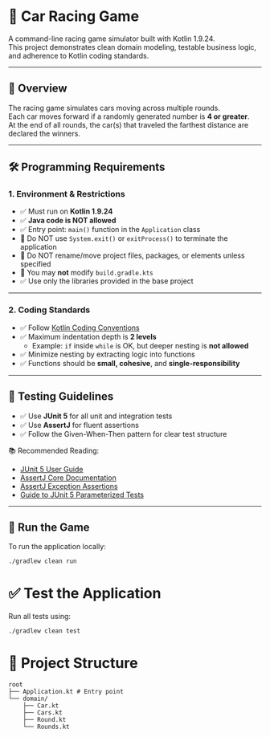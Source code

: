 # 🚗 Car Racing Game

A command-line racing game simulator built with Kotlin 1.9.24.  
This project demonstrates clean domain modeling, testable business logic, and adherence to Kotlin coding standards.

---

## 🏁 Overview

The racing game simulates cars moving across multiple rounds.  
Each car moves forward if a randomly generated number is **4 or greater**.  
At the end of all rounds, the car(s) that traveled the farthest distance are declared the winners.

---

## 🛠 Programming Requirements

### 1. Environment & Restrictions

- ✅ Must run on **Kotlin 1.9.24**
- ✅ **Java code is NOT allowed**
- ✅ Entry point: `main()` function in the `Application` class
- 🚫 Do NOT use `System.exit()` or `exitProcess()` to terminate the application
- 🚫 Do NOT rename/move project files, packages, or elements unless specified
- 🚫 You may **not** modify `build.gradle.kts`
- ✅ Use only the libraries provided in the base project

---

### 2. Coding Standards

- ✅ Follow [Kotlin Coding Conventions](https://kotlinlang.org/docs/coding-conventions.html)
- ✅ Maximum indentation depth is **2 levels**
    - Example: `if` inside `while` is OK, but deeper nesting is **not allowed**
- ✅ Minimize nesting by extracting logic into functions
- ✅ Functions should be **small, cohesive**, and **single-responsibility**

---

## 🧪 Testing Guidelines

- ✅ Use **JUnit 5** for all unit and integration tests
- ✅ Use **AssertJ** for fluent assertions
- ✅ Follow the Given-When-Then pattern for clear test structure

📚 Recommended Reading:
- [JUnit 5 User Guide](https://junit.org/junit5/docs/current/user-guide/)
- [AssertJ Core Documentation](https://assertj.github.io/doc/)
- [AssertJ Exception Assertions](https://assertj.github.io/doc/#assertj-core-exception-assertions)
- [Guide to JUnit 5 Parameterized Tests](https://www.baeldung.com/parameterized-tests-junit-5)

---

## 🚀 Run the Game

To run the application locally:

```bash
./gradlew clean run
```

# ✅ Test the Application

Run all tests using:

```bash
./gradlew clean test
```

# 📂 Project Structure
```text
root
├── Application.kt # Entry point
└── domain/
    ├── Car.kt
    ├── Cars.kt
    ├── Round.kt
    └── Rounds.kt

```